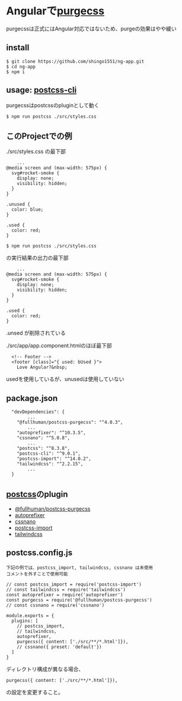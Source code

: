# Angularで[purgecss](https://purgecss.com/)

purgecssは正式にはAngular対応ではないため、purgeの効果はやや緩い

## install

```
$ git clone https://github.com/shingo1551/ng-app.git
$ cd ng-app
$ npm i
```

## usage: [postcss-cli](https://github.com/postcss/postcss-cli)

purgecssはpostcssのpluginとして動く

```
$ npm run postcss ./src/styles.css
```

## このProjectでの例

./src/styles.css の最下部
```
    ...
@media screen and (max-width: 575px) {
  svg#rocket-smoke {
    display: none;
    visibility: hidden;
  }
}

.unused {
  color: blue;
}

.used {
  color: red;
}
```

```
$ npm run postcss ./src/styles.css
```
の実行結果の出力の最下部
```
    ...
@media screen and (max-width: 575px) {
  svg#rocket-smoke {
    display: none;
    visibility: hidden;
  }
}

.used {
  color: red;
}
```
.unsed が削除されている

./src/app/app.component.htmlのほぼ最下部

```
  <!-- Footer -->
  <footer [class]="{ used: bUsed }">
    Love Angular?&nbsp;
```

usedを使用しているが、unusedは使用していない


## package.json

```
  "devDependencies": {
        ...
    "@fullhuman/postcss-purgecss": "^4.0.3",
        ...
    "autoprefixer": "^10.3.5",
    "cssnano": "^5.0.8",
        ...
    "postcss": "^8.3.8",
    "postcss-cli": "^9.0.1",
    "postcss-import": "^14.0.2",
    "tailwindcss": "^2.2.15",
        ...
  }
  ```

## [postcss](https://github.com/postcss/postcss)のplugin

- [@fullhuman/postcss-purgecss](https://github.com/FullHuman/postcss-purgecss)
- [autoprefixer](https://github.com/postcss/autoprefixer)
- [cssnano](https://cssnano.co)
- [postcss-import](https://github.com/postcss/postcss-import)
- [tailwindcss](https://tailwindcss.com)

## postcss.config.js

    下記の例では、postcss_import, tailwindcss, cssnano は未使用
    コメントを外すことで使用可能

```
// const postcss_import = require('postcss-import')
// const tailwindcss = require('tailwindcss')
const autoprefixer = require('autoprefixer')
const purgecss = require('@fullhuman/postcss-purgecss')
// const cssnano = require('cssnano')

module.exports = {
  plugins: [
    // postcss_import,
    // tailwindcss,
    autoprefixer,
    purgecss({ content: ['./src/**/*.html']}),
    // cssnano({ preset: 'default'})
  ]
}
```

ディレクトリ構成が異なる場合、

    purgecss({ content: ['./src/**/*.html']}),

の設定を変更すること。

